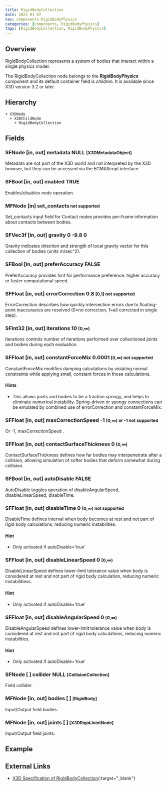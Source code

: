 ```yaml
---
title: RigidBodyCollection
date: 2022-01-07
nav: components-RigidBodyPhysics
categories: [components, RigidBodyPhysics]
tags: [RigidBodyCollection, RigidBodyPhysics]
---
```

<style>
.post h3 {
  word-spacing: 0.2em;
}
</style>

## Overview

RigidBodyCollection represents a system of bodies that interact within a single physics model.

The RigidBodyCollection node belongs to the **RigidBodyPhysics** component and its default container field is *children.* It is available since X3D version 3.2 or later.

## Hierarchy

```
+ X3DNode
  + X3DChildNode
    + RigidBodyCollection
```

## Fields

### SFNode [in, out] **metadata** NULL <small>[X3DMetadataObject]</small>

Metadata are not part of the X3D world and not interpreted by the X3D browser, but they can be accessed via the ECMAScript interface.

### SFBool [in, out] **enabled** TRUE

Enables/disables node operation.

### MFNode [in] **set_contacts**<span class="no"><small class="small"> not supported</small></span>

Set_contacts input field for Contact nodes provides per-frame information about contacts between bodies.

### SFVec3f [in, out] **gravity** 0 -9.8 0

Gravity indicates direction and strength of local gravity vector for this collection of bodies (units m/sec^2).

### SFBool [in, out] **preferAccuracy** FALSE

PreferAccuracy provides hint for performance preference: higher accuracy or faster computational speed.

### SFFloat [in, out] **errorCorrection** 0.8 <small>[0,1] <span class="no">not supported</span></small>

ErrorCorrection describes how quickly intersection errors due to floating-point inaccuracies are resolved (0=no correction, 1=all corrected in single step).

### SFInt32 [in, out] **iterations** 10 <small>[0,∞)</small>

Iterations controls number of iterations performed over collectioned joints and bodies during each evaluation.

### SFFloat [in, out] **constantForceMix** 0.0001 <small>[0,∞) <span class="no">not supported</span></small>

ConstantForceMix modifies damping calculations by violating normal constraints while applying small, constant forces in those calculations.

#### Hints

- This allows joints and bodies to be a fraction springy, and helps to eliminate numerical instability. Spring-driven or spongy connections can be emulated by combined use of errorCorrection and constantForceMix.

### SFFloat [in, out] **maxCorrectionSpeed** -1 <small>[0,∞) or -1 <span class="no">not supported</span></small>

Or -1, maxCorrectionSpeed .

### SFFloat [in, out] **contactSurfaceThickness** 0 <small>[0,∞)</small>

ContactSurfaceThickness defines how far bodies may interpenetrate after a collision, allowing simulation of softer bodies that deform somewhat during collision.

### SFBool [in, out] **autoDisable** FALSE

AutoDisable toggles operation of disableAngularSpeed, disableLinearSpeed, disableTime.

### SFFloat [in, out] **disableTime** 0 <small>[0,∞) <span class="no">not supported</span></small>

DisableTime defines interval when body becomes at rest and not part of rigid body calculations, reducing numeric instabilities.

#### Hint

- Only activated if autoDisable='true'

### SFFloat [in, out] **disableLinearSpeed** 0 <small>[0,∞)</small>

DisableLinearSpeed defines lower-limit tolerance value when body is considered at rest and not part of rigid body calculation, reducing numeric instabilitiess.

#### Hint

- Only activated if autoDisable='true'

### SFFloat [in, out] **disableAngularSpeed** 0 <small>[0,∞)</small>

DisableAngularSpeed defines lower-limit tolerance value when body is considered at rest and not part of rigid body calculations, reducing numeric instabilities.

#### Hint

- Only activated if autoDisable='true'

### SFNode [ ] **collider** NULL <small>[CollisionCollection]</small>

Field collider.

### MFNode [in, out] **bodies** [ ] <small>[RigidBody]</small>

Input/Output field bodies.

### MFNode [in, out] **joints** [ ] <small>[X3DRigidJointNode]</small>

Input/Output field joints.

## Example

<x3d-canvas src="https://create3000.github.io/media/examples/RigidBodyPhysics/RigidBodyCollection/RigidBodyCollection.x3d"></x3d-canvas>

## External Links

- [X3D Specification of RigidBodyCollection](https://www.web3d.org/documents/specifications/19775-1/V4.0/Part01/components/rigidBodyPhysics.html#RigidBodyCollection){:target="_blank"}
